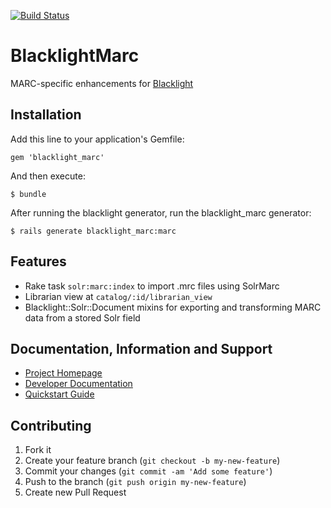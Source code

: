 [![Build Status](https://travis-ci.org/projectblacklight/blacklight_marc.png?branch=master)](https://travis-ci.org/projectblacklight/blacklight_marc)

# BlacklightMarc

MARC-specific enhancements for [Blacklight](https://github.com/projectblacklight/blacklight)

## Installation

Add this line to your application's Gemfile:

    gem 'blacklight_marc'

And then execute:

    $ bundle

After running the blacklight generator, run the blacklight_marc generator:

    $ rails generate blacklight_marc:marc

## Features
* Rake task `solr:marc:index` to import .mrc files using SolrMarc
* Librarian view at `catalog/:id/librarian_view`
* Blacklight::Solr::Document mixins for exporting and transforming MARC data from a stored Solr field


## Documentation, Information and Support

* [Project Homepage](http://projectblacklight.org)
* [Developer Documentation](https://github.com/projectblacklight/blacklight/wiki)
* [Quickstart Guide](https://github.com/projectblacklight/blacklight/wiki/Quickstart)

## Contributing

1. Fork it
2. Create your feature branch (`git checkout -b my-new-feature`)
3. Commit your changes (`git commit -am 'Add some feature'`)
4. Push to the branch (`git push origin my-new-feature`)
5. Create new Pull Request
